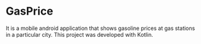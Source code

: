 # GasPrice

It is a mobile android application that shows gasoline prices at gas stations in a particular city.
This project was developed with Kotlin.
